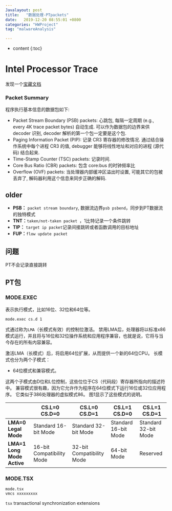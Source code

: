 ```yaml
---
Javalayout: post
title:   "数据处理-PTpackets"
date:   2019-12-20 08:55:01 +0800
categories: "HWProject"
tag: "malwareAnalysis"

---
```


* content
{:toc}






# Intel Processor Trace

发现一个[宝藏文档](https://zhangtong16.github.io/2019/06/05/Intel-Processor-Trace/)

### Packet Summary

程序执行基本信息的数据包如下:

- Packet Stream Boundary (PSB) packets: 心跳包, 每隔一定周期 (e.g., every 4K trace packet bytes) 自动生成. 可以作为数据包的边界来供 decoder 识别, decoder 解析的第一个包一定要是这个包.
- Paging Information Packet (PIP): 记录 CR3 寄存器的修改情况. 通过结合操作系统中每个进程 CR3 的值, debugger 能够将线性地址和对应的进程 (源代码) 结合起来.
- Time-Stamp Counter (TSC) packets: 记录时间.
- Core Bus Ratio (CBR) packets: 包含 core:bus 的时钟频率比
- Overflow (OVF) packets: 当处理器内部缓冲区溢出时设置, 可能其它的包被丢弃了, 解码器利用这个信息来同步正确的解码.

## older



* **PSB：** `packet stream boundary`, 数据流边界`psb psbend`，同步到PT数据流的独特模式
* **TNT：**`taken/not-taken packet `，1比特记录一个条件跳转
* **TIP：** `target ip packet`记录间接跳转或者函数调用的目标地址
* **FUP：**`flow update packet` 

## 问题

PT不会记录直接跳转

## PT包

### MODE.EXEC

表示执行模式，比如16位、32位和64位等。

```
mode.exec cs.d 1
```

式通过称为`LMA`（长模式有效）的控制位激活。 禁用LMA后，处理器将以标准x86模式运行，并且将与16位和32位操作系统和应用程序兼容，也就是说，它将与当今存在的所有内容兼容。 

激活LMA（长模式）后，将启用64位扩展，从而提供一个新的64位CPU。 长模式也分为两个子模式：

* 64位模式和兼容模式。 

这两个子模式由D位和L位控制，这些位位于CS（代码段）寄存器所指向的描述符中。 兼容模式很有趣，因为它允许作为程序在64位模式下运行16位或32位应用程序。 它类似于386处理器的虚拟模式86。 图1显示了这些模式的说明。

|                            | CS.L=0 CS.D=0             | CS.L=0 CS.D=1             | CS.L=1 CS.D=0        | CS.L=1 CS.D=1        |
| -------------------------- | ------------------------- | ------------------------- | -------------------- | -------------------- |
| **LMA=0** **Legal Mode**   | Standard 16-bit Mode      | Standard 32-bit Mode      | Standard 16-bit Mode | Standard 32-bit Mode |
| **LMA=1 Long Mode Active** | 16-bit Compatibility Mode | 32-bit Compatibility Mode | 64-bit Mode          | Reserved             |

### MODE.TSX

```
mode.tsx
vmcs xxxxxxxxx
```

`tsx` transactional synchronization extensions

